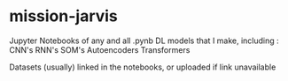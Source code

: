 # mission-jarvis
Jupyter Notebooks of any and all .pynb DL models that I make, including :  
  CNN's
  RNN's
  SOM's
  Autoencoders
  Transformers

Datasets (usually) linked in the notebooks, or uploaded if link unavailable
